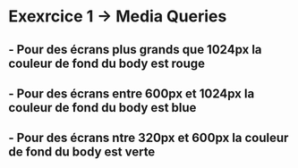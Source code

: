 # Exexrcice 1 -> Media Queries

## - Pour des écrans plus grands que 1024px la couleur de fond du body est rouge



## - Pour des écrans entre 600px et 1024px la couleur de fond du body est blue

## - Pour des écrans ntre 320px et 600px la couleur de fond du body est verte
